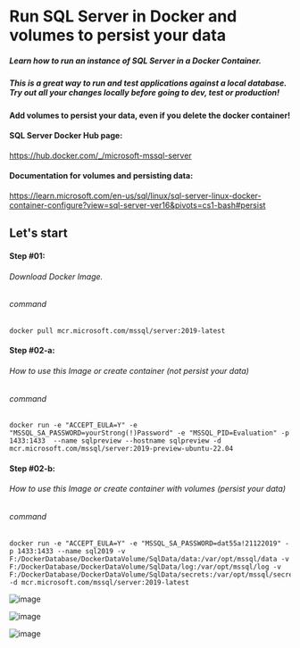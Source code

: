 # Run SQL Server in Docker and volumes to persist your data

##### Learn how to run an instance of SQL Server in a Docker Container.
##### This is a great way to run and test applications against a local database. Try out all your changes locally before going to dev, test or production!

#### Add volumes to persist your data, even if you delete the docker container!

#### SQL Server Docker Hub page:
https://hub.docker.com/_/microsoft-mssql-server

#### Documentation for volumes and persisting data:
https://learn.microsoft.com/en-us/sql/linux/sql-server-linux-docker-container-configure?view=sql-server-ver16&pivots=cs1-bash#persist

## Let's start

#### Step #01: 
###### Download Docker Image.
###### command
```
docker pull mcr.microsoft.com/mssql/server:2019-latest
```
#### Step #02-a: 
###### How to use this Image or create container (not persist your data)
###### command
```
docker run -e "ACCEPT_EULA=Y" -e "MSSQL_SA_PASSWORD=yourStrong(!)Password" -e "MSSQL_PID=Evaluation" -p 1433:1433  --name sqlpreview --hostname sqlpreview -d mcr.microsoft.com/mssql/server:2019-preview-ubuntu-22.04
```

#### Step #02-b: 
###### How to use this Image or create container with volumes (persist your data)
###### command
```
docker run -e "ACCEPT_EULA=Y" -e "MSSQL_SA_PASSWORD=dat55a!21122019" -p 1433:1433 --name sql2019 -v F:/DockerDatabase/DockerDataVolume/SqlData/data:/var/opt/mssql/data -v F:/DockerDatabase/DockerDataVolume/SqlData/log:/var/opt/mssql/log -v F:/DockerDatabase/DockerDataVolume/SqlData/secrets:/var/opt/mssql/secrets -d mcr.microsoft.com/mssql/server:2019-latest
```
![image](https://github.com/biplobpustcse/Run-SQL-Server-in-Docker-and-volumes-to-persist-your-data/assets/59637279/8940028c-05aa-4957-bb8c-fc9d03461001)

![image](https://github.com/biplobpustcse/Run-SQL-Server-in-Docker-and-volumes-to-persist-your-data/assets/59637279/b416b75d-bfed-4a56-856a-95b80598e874)

![image](https://github.com/biplobpustcse/Run-SQL-Server-in-Docker-and-volumes-to-persist-your-data/assets/59637279/826ce3c0-499d-4541-8807-809521d9e3d4)
